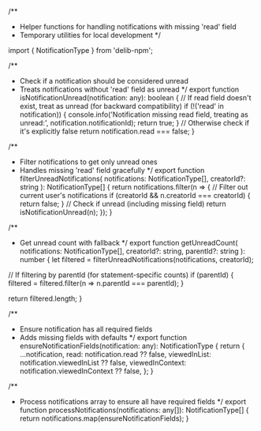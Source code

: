 /**
 * Helper functions for handling notifications with missing 'read' field
 * Temporary utilities for local development
 */

import { NotificationType } from 'delib-npm';

/**
 * Check if a notification should be considered unread
 * Treats notifications without 'read' field as unread
 */
export function isNotificationUnread(notification: any): boolean {
  // If read field doesn't exist, treat as unread (for backward compatibility)
  if (!('read' in notification)) {
    console.info('Notification missing read field, treating as unread:', notification.notificationId);
    return true;
  }
  // Otherwise check if it's explicitly false
  return notification.read === false;
}

/**
 * Filter notifications to get only unread ones
 * Handles missing 'read' field gracefully
 */
export function filterUnreadNotifications(
  notifications: NotificationType[], 
  creatorId?: string
): NotificationType[] {
  return notifications.filter(n => {
    // Filter out current user's notifications
    if (creatorId && n.creatorId === creatorId) {
      return false;
    }
    // Check if unread (including missing field)
    return isNotificationUnread(n);
  });
}

/**
 * Get unread count with fallback
 */
export function getUnreadCount(
  notifications: NotificationType[],
  creatorId?: string,
  parentId?: string
): number {
  let filtered = filterUnreadNotifications(notifications, creatorId);
  
  // If filtering by parentId (for statement-specific counts)
  if (parentId) {
    filtered = filtered.filter(n => n.parentId === parentId);
  }
  
  return filtered.length;
}

/**
 * Ensure notification has all required fields
 * Adds missing fields with defaults
 */
export function ensureNotificationFields(notification: any): NotificationType {
  return {
    ...notification,
    read: notification.read ?? false,
    viewedInList: notification.viewedInList ?? false,
    viewedInContext: notification.viewedInContext ?? false,
  };
}

/**
 * Process notifications array to ensure all have required fields
 */
export function processNotifications(notifications: any[]): NotificationType[] {
  return notifications.map(ensureNotificationFields);
}
